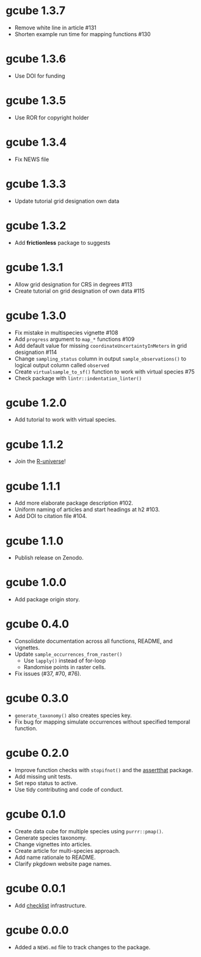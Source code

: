 # gcube 1.3.7

* Remove white line in article #131
* Shorten example run time for mapping functions #130

# gcube 1.3.6

* Use DOI for funding

# gcube 1.3.5

* Use ROR for copyright holder

# gcube 1.3.4

* Fix NEWS file

# gcube 1.3.3

* Update tutorial grid designation own data

# gcube 1.3.2

* Add **frictionless** package to suggests

# gcube 1.3.1

* Allow grid designation for CRS in degrees #113
* Create tutorial on grid designation of own data #115

# gcube 1.3.0

* Fix mistake in multispecies vignette #108
* Add `progress` argument to `map_*` functions #109
* Add default value for missing `coordinateUncertaintyInMeters` in grid
  designation #114
* Change `sampling_status` column in output `sample_observations()` to logical
  output column called `observed`
* Create `virtualsample_to_sf()` function to work with virtual species #75
* Check package with `lintr::indentation_linter()`

# gcube 1.2.0

* Add tutorial to work with virtual species.

# gcube 1.1.2

* Join the [R-universe](https://b-cubed-eu.r-universe.dev/)!

# gcube 1.1.1

* Add more elaborate package description #102.
* Uniform naming of articles and start headings at h2 #103.
* Add DOI to citation file #104.

# gcube 1.1.0

* Publish release on Zenodo.

# gcube 1.0.0

* Add package origin story.

# gcube 0.4.0

*	Consolidate documentation across all functions, README, and vignettes.
* Update `sample_occurrences_from_raster()`
  - Use `lapply()` instead of for-loop
  - Randomise points in raster cells.
* Fix issues (#37, #70, #76).

# gcube 0.3.0

*	`generate_taxonomy()` also creates species key.
*	Fix bug for mapping simulate occurrences without specified temporal function.

# gcube 0.2.0

*	Improve function checks with `stopifnot()` and the [assertthat](https://CRAN.R-project.org/package=assertthat) package.
*	Add missing unit tests.
*	Set repo status to active.
* Use tidy contributing and code of conduct.

# gcube 0.1.0

* Create data cube for multiple species using `purrr::pmap()`.
* Generate species taxonomy.
* Change vignettes into articles.
* Create article for multi-species approach.
* Add name rationale to README.
* Clarify pkgdown website page names.

# gcube 0.0.1

* Add [checklist](https://inbo.github.io/checklist/) infrastructure.

# gcube 0.0.0

* Added a `NEWS.md` file to track changes to the package.
